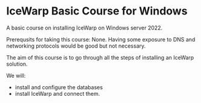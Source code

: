 # IceWarp Basic Course for Windows
A basic course on installing IceWarp on Windows server 2022. 

Prerequsits for taking this course: None.
Having some exposure to DNS and networking protocols would be good but not necessary. 

The aim of this course is to go through all the steps of installing an IceWarp solution. 

We will:
* install and configure the databases
* install IceWarp and connect them. 
